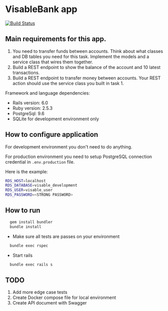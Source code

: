 # VisableBank app

[![Build Status](https://travis-ci.org/Zogoo/tsogbadrakh_bank.png)](https://travis-ci.org/Zogoo/tsogbadrakh_bank.png)

## Main requirements for this app.

1. You need to transfer funds between accounts. Think about what classes and DB tables you need for this task. Implement the models and a service class that wires them together.
2. Build a REST endpoint to show the balance of the account and 10 latest transactions.
3. Build a REST endpoint to transfer money between accounts. Your REST action should use the service class you built in task 1.

Framework and language dependencies:

- Rails version: 6.0
- Ruby version: 2.5.3
- PostgreSql: 9.6
- SQLite for development environment only

## How to configure application

For development environment you don't need to do anything.

For production environment you need to setup PostgreSQL connection credential in `.env.production` file.

Here is the example:

```bash
RDS_HOST=localhost
RDS_DATABASE=visable_development
RDS_USER=visable_user
RDS_PASSWORD=<STRONG PASSWORD>
```

## How to run

```bash
  gem install bundler
  bundle install
```

- Make sure all tests are passes on your environment

```bash
  bundle exec rspec
```

- Start rails

```bash
  bundle exec rails s
```

## TODO

1. Add more edge case tests
2. Create Docker compose file for local environment
3. Create API document with Swagger
